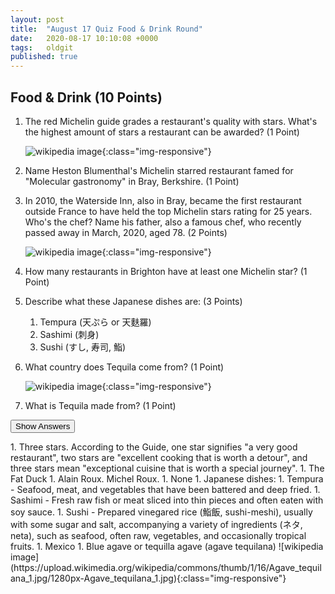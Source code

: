 ```yaml
---
layout: post
title:  "August 17 Quiz Food & Drink Round"
date:   2020-08-17 10:10:08 +0000
tags:   oldgit
published: true
---
```


## Food & Drink (10 Points)

 1. The red Michelin guide grades a restaurant's quality with stars.
 What's the highest amount of stars a restaurant can be awarded? (1 Point)

    ![wikipedia image](https://upload.wikimedia.org/wikipedia/en/6/60/Michelin_nyc_2006.jpg){:class="img-responsive"}

 1. Name Heston Blumenthal's Michelin starred restaurant famed for "Molecular gastronomy" in Bray, Berkshire. (1 Point)
 1. In 2010, the Waterside Inn, also in Bray, became the first restaurant outside France
 to have held the top Michelin stars rating for 25 years. Who's the chef?
 Name his father, also a famous chef, who recently passed away in March, 2020, aged 78. (2 Points)

    ![wikipedia image](https://upload.wikimedia.org/wikipedia/commons/thumb/d/d3/Waterside_Inn%2C_Bray%2C_Berkshire_%28Nancy%29.JPG/800px-Waterside_Inn%2C_Bray%2C_Berkshire_%28Nancy%29.JPG){:class="img-responsive"}

 1. How many restaurants in Brighton have at least one Michelin star? (1 Point)
 1. Describe what these Japanese dishes are: (3 Points)
    1. Tempura (天ぷら or 天麩羅)
    1. Sashimi (刺身)
    1. Sushi (すし, 寿司, 鮨)
 1. What country does Tequila come from? (1 Point)

    ![wikipedia image](https://upload.wikimedia.org/wikipedia/commons/thumb/a/a3/TequilaFermentationVatMuseum.JPG/800px-TequilaFermentationVatMuseum.JPG){:class="img-responsive"}

 1. What is Tequila made from? (1 Point)

<!-- markdownlint-disable -->
<button class="answer-button">Show Answers</button>
<div class="hide" markdown="1">
<!-- markdownlint-restore -->
1. Three stars. According to the Guide, one star signifies "a very good restaurant",
   two stars are "excellent cooking that is worth a detour", and three stars mean
   "exceptional cuisine that is worth a special journey".
1. The Fat Duck
1. Alain Roux. Michel Roux.
1. None
1. Japanese dishes:
   1. Tempura - Seafood, meat, and vegetables that have been battered and deep fried.
   1. Sashimi - Fresh raw fish or meat sliced into thin pieces and often eaten with soy sauce.
   1. Sushi - Prepared vinegared rice (鮨飯, sushi-meshi), usually with some sugar and salt,
   accompanying a variety of ingredients (ネタ, neta), such as seafood, often raw,
   vegetables, and occasionally tropical fruits.
1. Mexico
1. Blue agave or tequilla agave (agave tequilana)
   ![wikipedia image](https://upload.wikimedia.org/wikipedia/commons/thumb/1/16/Agave_tequilana_1.jpg/1280px-Agave_tequilana_1.jpg){:class="img-responsive"}
<!-- markdownlint-disable -->
</div>
<!-- markdownlint-restore -->

